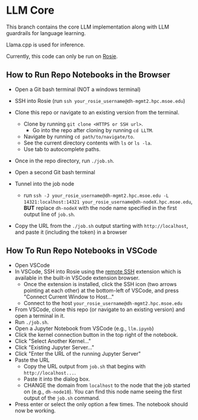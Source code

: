 LLM Core
===

This branch contains the core LLM implementation along with LLM guardrails for language learning.

Llama.cpp is used for inference.

Currently, this code can only be run on [Rosie](https://msoe.dev/).

## How to Run Repo Notebooks in the Browser

- Open a Git bash terminal (NOT a windows terminal)
- SSH into Rosie (run `ssh your_rosie_username@dh-mgmt2.hpc.msoe.edu`)
- Clone this repo or navigate to an existing version from the terminal.
  - Clone by running `git clone <HTTPS or SSH url>`.
    - Go into the repo after cloning by running `cd LLTM`.
  - Navigate by running `cd path/to/navigate/to`.
  - See the current directory contents with `ls` or `ls -la`.
  - Use tab to autocomplete paths.
- Once in the repo directory, run `./job.sh`.

- Open a second Git bash terminal
- Tunnel into the job node
  - run `ssh -J your_rosie_username@dh-mgmt2.hpc.msoe.edu -L 14321:localhost:14321 your_rosie_username@dh-nodeX.hpc.msoe.edu`, **BUT** replace `dh-nodeX` with the node name specified in the first output line of `job.sh`.
- Copy the URL from the `./job.sh` output starting with `http://localhost`, and paste it (including the token) in a browser

## How To Run Repo Notebooks in VSCode

- Open VSCode
- In VSCode, SSH into Rosie using the [remote SSH](https://marketplace.visualstudio.com/items?itemName=ms-vscode-remote.remote-ssh) extension which is available in the built-in VSCode extension browser.
    - Once the extension is installed, click the SSH icon (two arrows pointing at each other) at the bottom-left of VSCode, and press "Connect Current Window to Host..."
    - Connect to the host `your_rosie_username@dh-mgmt2.hpc.msoe.edu`
- From VSCode, clone this repo (or navigate to an existing version) and open a terminal in it.
- Run `./job.sh`.
- Open a Jupyter Notebook from VSCode (e.g., `llm.ipynb`)
- Click the kernel connection button in the top right of the notebook.
- Click "Select Another Kernel..."
- Click "Existing Jupyter Server..."
- Click "Enter the URL of the running Jupyter Server"
- Paste the URL
    - Copy the URL output from `job.sh` that begins with `http://localhost...`.
    - Paste it into the dialog box.
    - CHANGE the domain from `localhost` to the node that the job started on (e.g., `dh-node10`). You can find this node name seeing the first output of the `job.sh` command.
- Press enter or select the only option a few times. The notebook should now be working.
